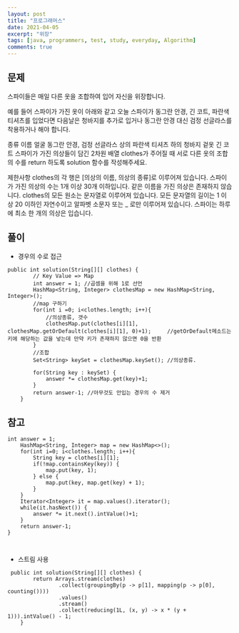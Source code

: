 ```yaml
---
layout: post
title: "프로그래머스"
date: 2021-04-05
excerpt: "위장"
tags: [java, programmers, test, study, everyday, Algorithm]
comments: true
---
```



## 문제
스파이들은 매일 다른 옷을 조합하여 입어 자신을 위장합니다.

예를 들어 스파이가 가진 옷이 아래와 같고 오늘 스파이가 동그란 안경, 긴 코트, 파란색 티셔츠를 입었다면 다음날은 청바지를 추가로 입거나 동그란 안경 대신 검정 선글라스를 착용하거나 해야 합니다.

종류	이름
얼굴	동그란 안경, 검정 선글라스
상의	파란색 티셔츠
하의	청바지
겉옷	긴 코트
스파이가 가진 의상들이 담긴 2차원 배열 clothes가 주어질 때 서로 다른 옷의 조합의 수를 return 하도록 solution 함수를 작성해주세요.

제한사항
clothes의 각 행은 [의상의 이름, 의상의 종류]로 이루어져 있습니다.
스파이가 가진 의상의 수는 1개 이상 30개 이하입니다.
같은 이름을 가진 의상은 존재하지 않습니다.
clothes의 모든 원소는 문자열로 이루어져 있습니다.
모든 문자열의 길이는 1 이상 20 이하인 자연수이고 알파벳 소문자 또는 _ 로만 이루어져 있습니다.
스파이는 하루에 최소 한 개의 의상은 입습니다.


## 풀이
* 경우의 수로 접근


```
public int solution(String[][] clothes) {
		// Key Value => Map
        int answer = 1; //곱셈을 위해 1로 선언
        HashMap<String, Integer> clothesMap = new HashMap<String, Integer>();
        //map 구하기
        for(int i =0; i<clothes.length; i++){
        	//의상종류, 갯수
            clothesMap.put(clothes[i][1], clothesMap.getOrDefault(clothes[i][1], 0)+1);		//getOrDefault메소드는 키에 해당하는 값을 넣는데 만약 키가 존재하지 않으면 0을 반환
        }
        //조합
        Set<String> keySet = clothesMap.keySet(); //의상종류.
        
        for(String key : keySet) {
        	answer *= clothesMap.get(key)+1; 
        }
        return answer-1; //아무것도 안입는 경우의 수 제거
    }
```


## 참고


```
int answer = 1;
    HashMap<String, Integer> map = new HashMap<>();
    for(int i=0; i<clothes.length; i++){
        String key = clothes[i][1];
        if(!map.containsKey(key)) {
            map.put(key, 1);
        } else {
            map.put(key, map.get(key) + 1);
        }
    }
    Iterator<Integer> it = map.values().iterator();
    while(it.hasNext()) {
        answer *= it.next().intValue()+1;
    }
    return answer-1;
}



```


* 스트림 사용
```
 public int solution(String[][] clothes) {
        return Arrays.stream(clothes)
                .collect(groupingBy(p -> p[1], mapping(p -> p[0], counting())))
                .values()
                .stream()
                .collect(reducing(1L, (x, y) -> x * (y + 1))).intValue() - 1;
    }
```
